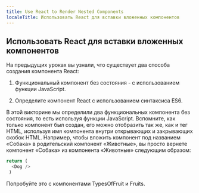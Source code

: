 ```yaml
---
title: Use React to Render Nested Components
localeTitle: Использовать React для вставки вложенных компонентов
---
```

## Использовать React для вставки вложенных компонентов

На предыдущих уроках вы узнали, что существует два способа создания компонента React:

1.  Функциональный компонент без состояния - с использованием функции JavaScript.
    
2.  Определите компонент React с использованием синтаксиса ES6.
    

В этой викторине мы определили два функциональных компонента без состояния, то есть используя функции JavaScript. Вспомните, как только компонент был создан, его можно отобразить так же, как и тег HTML, используя имя компонента внутри открывающих и закрывающих скобок HTML. Например, чтобы вложить компонент под названием «Собака» в родительский компонент «Животные», вы просто вернете компонент «Собака» из компонента «Животные» следующим образом:

```javascript
return ( 
  <Dog /> 
 ) 
```

Попробуйте это с компонентами TypesOfFruit и Fruits.